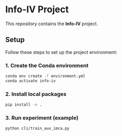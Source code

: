# Info-IV Project

This repository contains the **Info-IV** project.

## Setup

Follow these steps to set up the project environment:

### 1. Create the Conda environment
```bash
conda env create -f environment.yml
conda activate info-iv
```
### 2. Install local packages 
```bash
pip install -e .
```

### 3. Run experiment (example)
```bash
python cli/train_aux_imca.py
```
